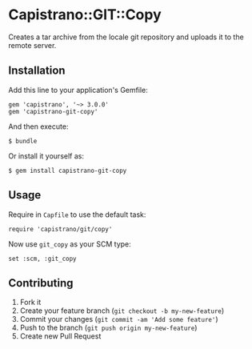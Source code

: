 # Capistrano::GIT::Copy

Creates a tar archive from the locale git repository and uploads it to the remote server.

## Installation

Add this line to your application's Gemfile:

    gem 'capistrano', '~> 3.0.0'
    gem 'capistrano-git-copy'

And then execute:

    $ bundle

Or install it yourself as:

    $ gem install capistrano-git-copy

## Usage

Require in `Capfile` to use the default task:

    require 'capistrano/git/copy'

Now use `git_copy` as your SCM type:

    set :scm, :git_copy

## Contributing

1. Fork it
2. Create your feature branch (`git checkout -b my-new-feature`)
3. Commit your changes (`git commit -am 'Add some feature'`)
4. Push to the branch (`git push origin my-new-feature`)
5. Create new Pull Request
